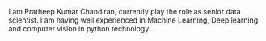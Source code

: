 I am Pratheep Kumar Chandiran, currently play the role as senior data scientist. I am having well experienced in Machine Learning, Deep learning and computer vision in python technology. 
